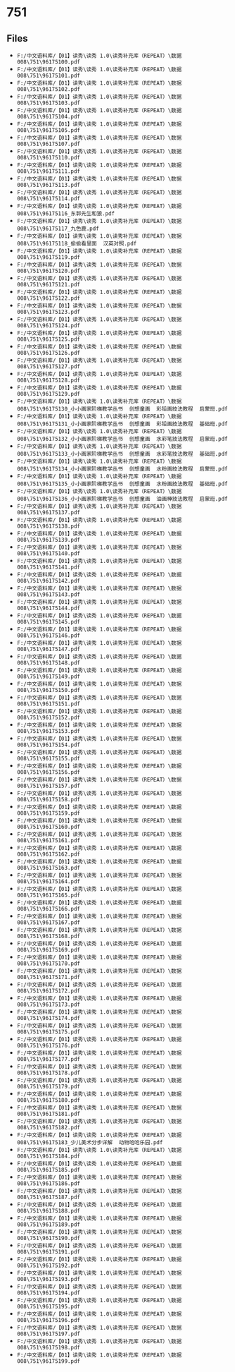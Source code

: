 # 751

## Files

- `F:/中文语料库/【01】读秀\读秀 1.0\读秀补充库（REPEAT）\数据008\751\96175100.pdf`
- `F:/中文语料库/【01】读秀\读秀 1.0\读秀补充库（REPEAT）\数据008\751\96175101.pdf`
- `F:/中文语料库/【01】读秀\读秀 1.0\读秀补充库（REPEAT）\数据008\751\96175102.pdf`
- `F:/中文语料库/【01】读秀\读秀 1.0\读秀补充库（REPEAT）\数据008\751\96175103.pdf`
- `F:/中文语料库/【01】读秀\读秀 1.0\读秀补充库（REPEAT）\数据008\751\96175104.pdf`
- `F:/中文语料库/【01】读秀\读秀 1.0\读秀补充库（REPEAT）\数据008\751\96175105.pdf`
- `F:/中文语料库/【01】读秀\读秀 1.0\读秀补充库（REPEAT）\数据008\751\96175107.pdf`
- `F:/中文语料库/【01】读秀\读秀 1.0\读秀补充库（REPEAT）\数据008\751\96175110.pdf`
- `F:/中文语料库/【01】读秀\读秀 1.0\读秀补充库（REPEAT）\数据008\751\96175111.pdf`
- `F:/中文语料库/【01】读秀\读秀 1.0\读秀补充库（REPEAT）\数据008\751\96175113.pdf`
- `F:/中文语料库/【01】读秀\读秀 1.0\读秀补充库（REPEAT）\数据008\751\96175114.pdf`
- `F:/中文语料库/【01】读秀\读秀 1.0\读秀补充库（REPEAT）\数据008\751\96175116_东郭先生和狼.pdf`
- `F:/中文语料库/【01】读秀\读秀 1.0\读秀补充库（REPEAT）\数据008\751\96175117_九色鹿.pdf`
- `F:/中文语料库/【01】读秀\读秀 1.0\读秀补充库（REPEAT）\数据008\751\96175118_偷偷看里面  汉英对照.pdf`
- `F:/中文语料库/【01】读秀\读秀 1.0\读秀补充库（REPEAT）\数据008\751\96175119.pdf`
- `F:/中文语料库/【01】读秀\读秀 1.0\读秀补充库（REPEAT）\数据008\751\96175120.pdf`
- `F:/中文语料库/【01】读秀\读秀 1.0\读秀补充库（REPEAT）\数据008\751\96175121.pdf`
- `F:/中文语料库/【01】读秀\读秀 1.0\读秀补充库（REPEAT）\数据008\751\96175122.pdf`
- `F:/中文语料库/【01】读秀\读秀 1.0\读秀补充库（REPEAT）\数据008\751\96175123.pdf`
- `F:/中文语料库/【01】读秀\读秀 1.0\读秀补充库（REPEAT）\数据008\751\96175124.pdf`
- `F:/中文语料库/【01】读秀\读秀 1.0\读秀补充库（REPEAT）\数据008\751\96175125.pdf`
- `F:/中文语料库/【01】读秀\读秀 1.0\读秀补充库（REPEAT）\数据008\751\96175126.pdf`
- `F:/中文语料库/【01】读秀\读秀 1.0\读秀补充库（REPEAT）\数据008\751\96175127.pdf`
- `F:/中文语料库/【01】读秀\读秀 1.0\读秀补充库（REPEAT）\数据008\751\96175128.pdf`
- `F:/中文语料库/【01】读秀\读秀 1.0\读秀补充库（REPEAT）\数据008\751\96175129.pdf`
- `F:/中文语料库/【01】读秀\读秀 1.0\读秀补充库（REPEAT）\数据008\751\96175130_小小画家阶梯教学丛书  创想童画  彩铅画技法教程  启蒙班.pdf`
- `F:/中文语料库/【01】读秀\读秀 1.0\读秀补充库（REPEAT）\数据008\751\96175131_小小画家阶梯教学丛书  创想童画  彩铅画技法教程  基础班.pdf`
- `F:/中文语料库/【01】读秀\读秀 1.0\读秀补充库（REPEAT）\数据008\751\96175132_小小画家阶梯教学丛书  创想童画  水彩笔技法教程  启蒙班.pdf`
- `F:/中文语料库/【01】读秀\读秀 1.0\读秀补充库（REPEAT）\数据008\751\96175133_小小画家阶梯教学丛书  创想童画  水彩笔技法教程  基础班.pdf`
- `F:/中文语料库/【01】读秀\读秀 1.0\读秀补充库（REPEAT）\数据008\751\96175134_小小画家阶梯教学丛书  创想童画  水粉画技法教程  启蒙班.pdf`
- `F:/中文语料库/【01】读秀\读秀 1.0\读秀补充库（REPEAT）\数据008\751\96175135_小小画家阶梯教学丛书  创想童画  水粉画技法教程  基础班.pdf`
- `F:/中文语料库/【01】读秀\读秀 1.0\读秀补充库（REPEAT）\数据008\751\96175136_小小画家阶梯教学丛书  创想童画  油画棒技法教程  启蒙班.pdf`
- `F:/中文语料库/【01】读秀\读秀 1.0\读秀补充库（REPEAT）\数据008\751\96175137.pdf`
- `F:/中文语料库/【01】读秀\读秀 1.0\读秀补充库（REPEAT）\数据008\751\96175138.pdf`
- `F:/中文语料库/【01】读秀\读秀 1.0\读秀补充库（REPEAT）\数据008\751\96175139.pdf`
- `F:/中文语料库/【01】读秀\读秀 1.0\读秀补充库（REPEAT）\数据008\751\96175140.pdf`
- `F:/中文语料库/【01】读秀\读秀 1.0\读秀补充库（REPEAT）\数据008\751\96175141.pdf`
- `F:/中文语料库/【01】读秀\读秀 1.0\读秀补充库（REPEAT）\数据008\751\96175142.pdf`
- `F:/中文语料库/【01】读秀\读秀 1.0\读秀补充库（REPEAT）\数据008\751\96175143.pdf`
- `F:/中文语料库/【01】读秀\读秀 1.0\读秀补充库（REPEAT）\数据008\751\96175144.pdf`
- `F:/中文语料库/【01】读秀\读秀 1.0\读秀补充库（REPEAT）\数据008\751\96175145.pdf`
- `F:/中文语料库/【01】读秀\读秀 1.0\读秀补充库（REPEAT）\数据008\751\96175146.pdf`
- `F:/中文语料库/【01】读秀\读秀 1.0\读秀补充库（REPEAT）\数据008\751\96175147.pdf`
- `F:/中文语料库/【01】读秀\读秀 1.0\读秀补充库（REPEAT）\数据008\751\96175148.pdf`
- `F:/中文语料库/【01】读秀\读秀 1.0\读秀补充库（REPEAT）\数据008\751\96175149.pdf`
- `F:/中文语料库/【01】读秀\读秀 1.0\读秀补充库（REPEAT）\数据008\751\96175150.pdf`
- `F:/中文语料库/【01】读秀\读秀 1.0\读秀补充库（REPEAT）\数据008\751\96175151.pdf`
- `F:/中文语料库/【01】读秀\读秀 1.0\读秀补充库（REPEAT）\数据008\751\96175152.pdf`
- `F:/中文语料库/【01】读秀\读秀 1.0\读秀补充库（REPEAT）\数据008\751\96175153.pdf`
- `F:/中文语料库/【01】读秀\读秀 1.0\读秀补充库（REPEAT）\数据008\751\96175154.pdf`
- `F:/中文语料库/【01】读秀\读秀 1.0\读秀补充库（REPEAT）\数据008\751\96175155.pdf`
- `F:/中文语料库/【01】读秀\读秀 1.0\读秀补充库（REPEAT）\数据008\751\96175156.pdf`
- `F:/中文语料库/【01】读秀\读秀 1.0\读秀补充库（REPEAT）\数据008\751\96175157.pdf`
- `F:/中文语料库/【01】读秀\读秀 1.0\读秀补充库（REPEAT）\数据008\751\96175158.pdf`
- `F:/中文语料库/【01】读秀\读秀 1.0\读秀补充库（REPEAT）\数据008\751\96175159.pdf`
- `F:/中文语料库/【01】读秀\读秀 1.0\读秀补充库（REPEAT）\数据008\751\96175160.pdf`
- `F:/中文语料库/【01】读秀\读秀 1.0\读秀补充库（REPEAT）\数据008\751\96175161.pdf`
- `F:/中文语料库/【01】读秀\读秀 1.0\读秀补充库（REPEAT）\数据008\751\96175162.pdf`
- `F:/中文语料库/【01】读秀\读秀 1.0\读秀补充库（REPEAT）\数据008\751\96175163.pdf`
- `F:/中文语料库/【01】读秀\读秀 1.0\读秀补充库（REPEAT）\数据008\751\96175164.pdf`
- `F:/中文语料库/【01】读秀\读秀 1.0\读秀补充库（REPEAT）\数据008\751\96175165.pdf`
- `F:/中文语料库/【01】读秀\读秀 1.0\读秀补充库（REPEAT）\数据008\751\96175166.pdf`
- `F:/中文语料库/【01】读秀\读秀 1.0\读秀补充库（REPEAT）\数据008\751\96175167.pdf`
- `F:/中文语料库/【01】读秀\读秀 1.0\读秀补充库（REPEAT）\数据008\751\96175168.pdf`
- `F:/中文语料库/【01】读秀\读秀 1.0\读秀补充库（REPEAT）\数据008\751\96175169.pdf`
- `F:/中文语料库/【01】读秀\读秀 1.0\读秀补充库（REPEAT）\数据008\751\96175170.pdf`
- `F:/中文语料库/【01】读秀\读秀 1.0\读秀补充库（REPEAT）\数据008\751\96175171.pdf`
- `F:/中文语料库/【01】读秀\读秀 1.0\读秀补充库（REPEAT）\数据008\751\96175172.pdf`
- `F:/中文语料库/【01】读秀\读秀 1.0\读秀补充库（REPEAT）\数据008\751\96175173.pdf`
- `F:/中文语料库/【01】读秀\读秀 1.0\读秀补充库（REPEAT）\数据008\751\96175174.pdf`
- `F:/中文语料库/【01】读秀\读秀 1.0\读秀补充库（REPEAT）\数据008\751\96175175.pdf`
- `F:/中文语料库/【01】读秀\读秀 1.0\读秀补充库（REPEAT）\数据008\751\96175176.pdf`
- `F:/中文语料库/【01】读秀\读秀 1.0\读秀补充库（REPEAT）\数据008\751\96175177.pdf`
- `F:/中文语料库/【01】读秀\读秀 1.0\读秀补充库（REPEAT）\数据008\751\96175178.pdf`
- `F:/中文语料库/【01】读秀\读秀 1.0\读秀补充库（REPEAT）\数据008\751\96175179.pdf`
- `F:/中文语料库/【01】读秀\读秀 1.0\读秀补充库（REPEAT）\数据008\751\96175180.pdf`
- `F:/中文语料库/【01】读秀\读秀 1.0\读秀补充库（REPEAT）\数据008\751\96175181.pdf`
- `F:/中文语料库/【01】读秀\读秀 1.0\读秀补充库（REPEAT）\数据008\751\96175182.pdf`
- `F:/中文语料库/【01】读秀\读秀 1.0\读秀补充库（REPEAT）\数据008\751\96175183_少儿美术分步详解  动物哈哈乐园.pdf`
- `F:/中文语料库/【01】读秀\读秀 1.0\读秀补充库（REPEAT）\数据008\751\96175184.pdf`
- `F:/中文语料库/【01】读秀\读秀 1.0\读秀补充库（REPEAT）\数据008\751\96175185.pdf`
- `F:/中文语料库/【01】读秀\读秀 1.0\读秀补充库（REPEAT）\数据008\751\96175186.pdf`
- `F:/中文语料库/【01】读秀\读秀 1.0\读秀补充库（REPEAT）\数据008\751\96175187.pdf`
- `F:/中文语料库/【01】读秀\读秀 1.0\读秀补充库（REPEAT）\数据008\751\96175188.pdf`
- `F:/中文语料库/【01】读秀\读秀 1.0\读秀补充库（REPEAT）\数据008\751\96175189.pdf`
- `F:/中文语料库/【01】读秀\读秀 1.0\读秀补充库（REPEAT）\数据008\751\96175190.pdf`
- `F:/中文语料库/【01】读秀\读秀 1.0\读秀补充库（REPEAT）\数据008\751\96175191.pdf`
- `F:/中文语料库/【01】读秀\读秀 1.0\读秀补充库（REPEAT）\数据008\751\96175192.pdf`
- `F:/中文语料库/【01】读秀\读秀 1.0\读秀补充库（REPEAT）\数据008\751\96175193.pdf`
- `F:/中文语料库/【01】读秀\读秀 1.0\读秀补充库（REPEAT）\数据008\751\96175194.pdf`
- `F:/中文语料库/【01】读秀\读秀 1.0\读秀补充库（REPEAT）\数据008\751\96175195.pdf`
- `F:/中文语料库/【01】读秀\读秀 1.0\读秀补充库（REPEAT）\数据008\751\96175196.pdf`
- `F:/中文语料库/【01】读秀\读秀 1.0\读秀补充库（REPEAT）\数据008\751\96175197.pdf`
- `F:/中文语料库/【01】读秀\读秀 1.0\读秀补充库（REPEAT）\数据008\751\96175198.pdf`
- `F:/中文语料库/【01】读秀\读秀 1.0\读秀补充库（REPEAT）\数据008\751\96175199.pdf`
